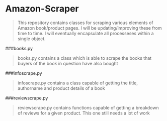 Amazon-Scraper
==============

>This repository contains classes for scraping various elements of Amazon book/product pages.
I will be updating/improving these from time to time. I will eventually encapsulate all processeses within 
a single object.

###books.py

>books.py contains a class which is able to scrape the books that buyers of the book in question have also bought

###infoscrape.py

>infoscrape.py contains a class capable of getting the title, authorname and product details of a book

###reviewscrape.py
>reviewscrape.py contains functions capable of getting a breakdown of reviews for a given product.
This one still needs a lot of work
